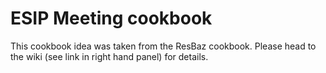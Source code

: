 # ESIP Meeting cookbook

This cookbook idea was taken from the ResBaz cookbook. Please head to the wiki (see link in right hand panel) for details.
